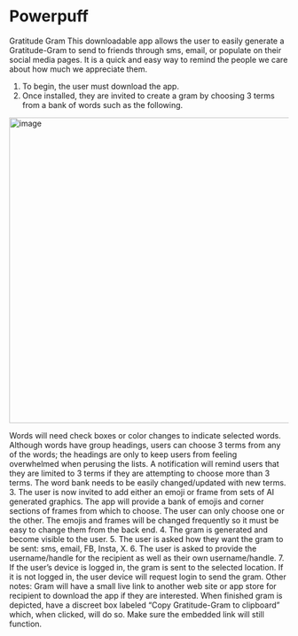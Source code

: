 # Powerpuff
Gratitude Gram
This downloadable app allows the user to easily generate a Gratitude-Gram to send to friends through sms, email, or populate on their social media pages. It is a quick and easy way to remind the people we care about how much we appreciate them.

1. To begin, the user must download the app.
2. Once installed, they are invited to create a gram by choosing 3 terms from a bank of words such
as the following.
<img width="552" alt="image" src="https://github.com/ZEJ-13/Powerpuff/assets/115769227/0b73da7d-0719-40f3-9f66-4c078203fc87">

Words will need check boxes or color changes to indicate selected words.
Although words have group headings, users can choose 3 terms from any of the words; the headings are only to keep users from feeling overwhelmed when perusing the lists.
A notification will remind users that they are limited to 3 terms if they are attempting to choose more than 3 terms.
The word bank needs to be easily changed/updated with new terms.
3. The user is now invited to add either an emoji or frame from sets of AI generated graphics.
The app will provide a bank of emojis and corner sections of frames from which to choose.
The user can only choose one or the other.
The emojis and frames will be changed frequently so it must be easy to change them from the back end.
4. The gram is generated and become visible to the user.
5. The user is asked how they want the gram to be sent: sms, email, FB, Insta, X.
6. The user is asked to provide the username/handle for the recipient as well as their own username/handle.
7. If the user’s device is logged in, the gram is sent to the selected location. If it is not logged in, the user device will request login to send the gram.
Other notes:
Gram will have a small live link to another web site or app store for recipient to download the app if they are interested.
When finished gram is depicted, have a discreet box labeled “Copy Gratitude-Gram to clipboard” which, when clicked, will do so. Make sure the embedded link will still function.
